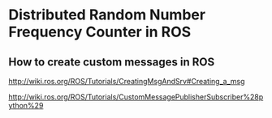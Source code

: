 # Distributed Random Number Frequency Counter in ROS

## How to create custom messages in ROS

http://wiki.ros.org/ROS/Tutorials/CreatingMsgAndSrv#Creating_a_msg

http://wiki.ros.org/ROS/Tutorials/CustomMessagePublisherSubscriber%28python%29
